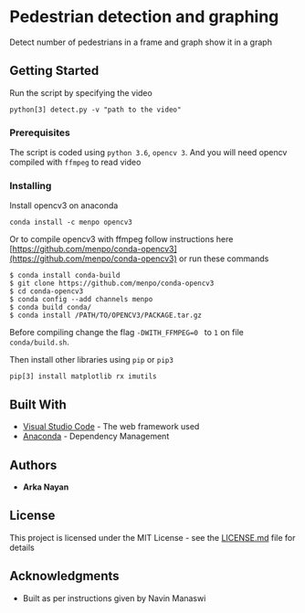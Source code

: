 # Pedestrian detection and graphing

Detect number of pedestrians in a frame and graph show it in a graph

## Getting Started

Run the script by specifying the video
```
python[3] detect.py -v "path to the video"
```

### Prerequisites

The script is coded using ```python 3.6```, ```opencv 3```. And you will need opencv compiled with `ffmpeg` to read video

### Installing

Install opencv3 on anaconda
```
conda install -c menpo opencv3

```
Or to compile opencv3 with ffmpeg follow instructions here [https://github.com/menpo/conda-opencv3](https://github.com/menpo/conda-opencv3) or run these commands

```
$ conda install conda-build
$ git clone https://github.com/menpo/conda-opencv3
$ cd conda-opencv3
$ conda config --add channels menpo
$ conda build conda/
$ conda install /PATH/TO/OPENCV3/PACKAGE.tar.gz
```

Before compiling change the flag ```-DWITH_FFMPEG=0 ``` to ```1``` on file ```conda/build.sh```.

Then install other libraries using ```pip``` or ```pip3```
```
pip[3] install matplotlib rx imutils
```

## Built With

* [Visual Studio Code](https://code.visualstudio.com/) - The web framework used
* [Anaconda](https://www.continuum.io/) - Dependency Management


## Authors

* **Arka Nayan** 

## License

This project is licensed under the MIT License - see the [LICENSE.md](LICENSE.md) file for details

## Acknowledgments

* Built as per instructions given by Navin Manaswi

